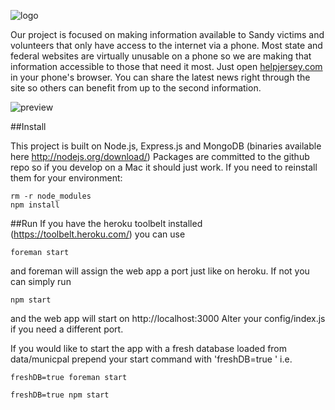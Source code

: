 ![logo](http://helpjersey.com/img/logo/logo-310-border.png)

Our project is focused on making information available to Sandy victims and 
volunteers that only have access to the internet via a phone. Most state and 
federal websites are virtually unusable on a phone so we are making that 
information accessible to those that need it most. Just open <a 
href="http://helpjersey.com/">helpjersey.com</a> in your phone's browser. You 
can share the latest news right through the site so others can benefit from up 
to the second information.

![preview](http://helpjersey.com/img/helpjersey_preview.png)


##Install

This project is built on Node.js, Express.js and MongoDB (binaries available 
here http://nodejs.org/download/) Packages are committed to the github repo so 
if you develop on a Mac it should just work. If you need to reinstall them for 
your environment:

    rm -r node_modules
    npm install


##Run
If you have the heroku toolbelt installed (https://toolbelt.heroku.com/)
you can use

    foreman start

and foreman will assign the web app a port just like on heroku. If not
you can simply run

    npm start

and the web app will start on http://localhost:3000 Alter your config/index.js
if you need a different port.

If you would like to start the app with a fresh database loaded from
data/municpal prepend your start command with 'freshDB=true ' i.e.

    freshDB=true foreman start

    freshDB=true npm start



